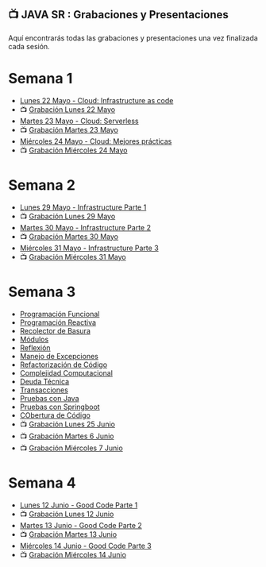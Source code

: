 ## 📺 JAVA SR : Grabaciones y Presentaciones
Aquí encontrarás todas las grabaciones y presentaciones una vez finalizada cada sesión.

# Semana 1
- [Lunes 22 Mayo - Cloud: Infrastructure as code](https://drive.google.com/file/d/1oIQZbq3nX0wkbU073wmmID9iHDffXeKz/view?usp=sharing)
- 📺 [Grabación Lunes 22 Mayo](https://drive.google.com/file/d/1weporRNcHI0HedUqiZFu8LL41RPDQ2YM/view?usp=sharing)
- [Martes 23 Mayo - Cloud: Serverless](https://drive.google.com/file/d/1bCkg0TOlv5ef_gt3LkTvfzZjuO9ngbyO/view?usp=sharing)
- 📺 [Grabación Martes 23 Mayo ](https://drive.google.com/file/d/17Tt8RzgQ6Efzg6HmEggYWdROSL4tYEJU/view?usp=sharing)
- [Miércoles 24 Mayo - Cloud: Mejores prácticas](https://drive.google.com/file/d/1Gaho9kXDPughaYh4-LkKGrMRi9-R7Hzy/view?usp=sharing)
- 📺 [Grabación Miércoles 24 Mayo](https://drive.google.com/file/d/1qPluNCgK3n3dFtIV6TyubG9NTJQqvlml/view?usp=sharing)

# Semana 2
- [Lunes 29 Mayo - Infrastructure Parte 1](https://drive.google.com/file/d/1aQkbU7hTOjFRPYM5BWy9W2QMH_Yxvayf/view?usp=sharing)
- 📺 [Grabación Lunes 29 Mayo](https://drive.google.com/file/d/1FoSXqNKALU18zmS_2tnWvqEPHJuZSoE-/view?usp=sharing)
- [Martes 30 Mayo - Infrastructure Parte 2](https://drive.google.com/file/d/1cY6bEarVZRYhV34ro-yCEMs7ti6wg7Hq/view?usp=sharing)
- 📺 [Grabación Martes 30 Mayo ](https://drive.google.com/file/d/1n4c1DUHgYUJODWOsGjulFm2Y6ndeDX9J/view?usp=sharing)
- [Miércoles 31 Mayo - Infrastructure Parte 3](https://drive.google.com/file/d/1-T4hO6CSjLDp0e8w5nBLeMIQ0r6V2ClG/view?usp=sharing)
- 📺 [Grabación Miércoles 31 Mayo](https://drive.google.com/file/d/1oVdpyhBFGs3dEzpWAlFxVyH6di5UuV-e/view?usp=sharing)

# Semana 3
- [Programación Funcional](https://drive.google.com/file/d/1Q9jV2VaB4RWXk7Zb9qqHqet3B4nStptQ/view?usp=sharing)
- [Programación Reactiva](https://drive.google.com/file/d/1XgQTX_rr6wurnS6mLTsoVLmQCS-XcX3R/view?usp=sharing)
- [Recolector de Basura](https://drive.google.com/file/d/1dNWlNrNrDmXeWG0ax9B0ba2dUcPZRtJ6/view?usp=sharing)
- [Módulos](https://drive.google.com/file/d/1LDuFfWw2LBijVh1ZV4g4SCKl8dCyiBxO/view?usp=sharing)
- [Reflexión](https://drive.google.com/file/d/1_6kTrRjk_CI92lKt5EY-ap5sTKtcNzoH/view?usp=sharing)
- [Manejo de Excepciones](https://drive.google.com/file/d/1kjSnuIm0d_CSqWTgGs255kwHhHOJEQtA/view?usp=sharing)
- [Refactorización de Código](https://drive.google.com/file/d/1PZEjpKVtnT4QhQtT_O4liRKAn43dacwa/view?usp=sharing)
- [Complejidad Computacional](https://drive.google.com/file/d/1TAEzhNZYYZN5dhVTaN1i_hcP1ashiuQt/view?usp=sharing)
- [Deuda Técnica](https://drive.google.com/file/d/1TH7SsTifz15pfU-zMowBhyilxoKx58HP/view?usp=sharing)
- [Transacciones](https://drive.google.com/file/d/1-6ePlQ-VDlu2FkuLEkt8ZhKGXRL3aXYg/view?usp=sharing)
- [Pruebas con Java](https://drive.google.com/file/d/1mixldZGBuIel-ljcPdIn9nUDtQRmqx5t/view?usp=sharing)
- [Pruebas con Springboot](https://drive.google.com/file/d/1vYV6lvxyQlBDaKWswPeAwuB3QsZmmaAe/view?usp=sharing)
- [CObertura de Código](https://drive.google.com/file/d/1IKgTLiHav_eJlpb5HeSw1eLzVH-GbxOb/view?usp=sharing)
- 📺 [Grabación Lunes 25 Junio]()
- 📺 [Grabación Martes 6 Junio ]()
- 📺 [Grabación Miércoles 7 Junio]()

# Semana 4
- [Lunes 12 Junio -  Good Code Parte 1]()
- 📺 [Grabación Lunes 12 Junio]()
- [Martes 13 Junio - Good Code Parte 2]()
- 📺 [Grabación Martes 13 Junio ]()
- [Miércoles 14 Junio - Good Code Parte 3]()
- 📺 [Grabación Miércoles 14 Junio]()
